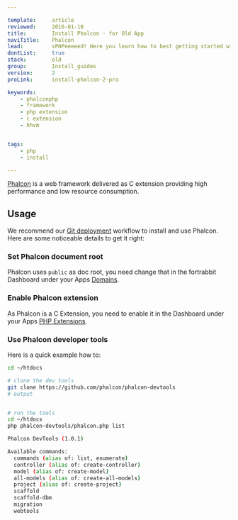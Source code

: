 ```yaml
---

template:     article
reviewed:     2016-01-10
title:        Install Phalcon - for Old App
naviTitle:    Phalcon
lead:         sPHPeeeeed! Here you learn how to best getting started with Phalcon on fortrabbit.
dontList:     true
stack:        old
group:        Install_guides
version:      2
proLink:      install-phalcon-2-pro

keywords:
    - phalconphp
    - framework
    - php extension
    - c extension
    - hhvm


tags:
    - php
    - install

---
```


[Phalcon](http://phalconphp.com/en/) is a web framework delivered as C extension providing high performance and low resource consumption.

## Usage

We recommend our [Git deployment](git) workflow to install and use Phalcon. Here are some noticeable details to get it right:

### Set Phalcon document root

Phalcon uses `public` as doc root, you need change that in the fortrabbit Dashboard under your Apps [Domains]().

### Enable Phalcon extension

As Phalcon is a C Extension, you need to enable it in the Dashboard under your Apps [PHP Extensions](php-extensions#toc-frameworks).

### Use Phalcon developer tools

Here is a quick example how to:

```bash
cd ~/htdocs

# clone the dev tools
git clone https://github.com/phalcon/phalcon-devtools
# output


# run the tools
cd ~/htdocs
php phalcon-devtools/phalcon.php list

Phalcon DevTools (1.0.1)

Available commands:
  commands (alias of: list, enumerate)
  controller (alias of: create-controller)
  model (alias of: create-model)
  all-models (alias of: create-all-models)
  project (alias of: create-project)
  scaffold
  scaffold-dbm
  migration
  webtools
```